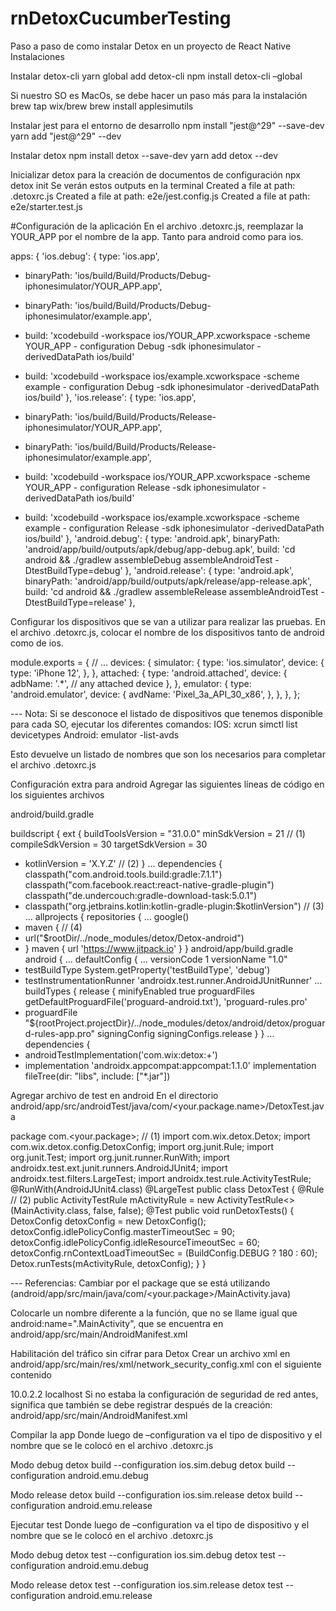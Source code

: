 # rnDetoxCucumberTesting

Paso a paso de como instalar Detox en un proyecto de React Native
Instalaciones

Instalar detox-cli
yarn global add detox-cli
npm install detox-cli –global

Si nuestro SO es MacOs, se debe hacer un paso más para la instalación
brew tap wix/brew
brew install applesimutils

Instalar jest para el entorno de desarrollo
npm install "jest@^29" --save-dev
yarn add "jest@^29" --dev

Instalar detox
npm install detox --save-dev
yarn add detox --dev

Inicializar detox para la creación de documentos de configuración
npx detox init
Se verán estos outputs en la terminal
Created a file at path: .detoxrc.js
Created a file at path: e2e/jest.config.js
Created a file at path: e2e/starter.test.js

#Configuración de la aplicación
En el archivo .detoxrc.js, reemplazar la YOUR_APP por el nombre de la app. Tanto para
android como para ios.

apps: {
'ios.debug': {
type: 'ios.app',
- binaryPath: 'ios/build/Build/Products/Debug-iphonesimulator/YOUR_APP.app',
+ binaryPath: 'ios/build/Build/Products/Debug-iphonesimulator/example.app',
- build: 'xcodebuild -workspace ios/YOUR_APP.xcworkspace -scheme YOUR_APP -
configuration Debug -sdk iphonesimulator -derivedDataPath ios/build'
+ build: 'xcodebuild -workspace ios/example.xcworkspace -scheme example -
configuration Debug -sdk iphonesimulator -derivedDataPath ios/build'
},
'ios.release': {
type: 'ios.app',
- binaryPath: 'ios/build/Build/Products/Release-iphonesimulator/YOUR_APP.app',
+ binaryPath: 'ios/build/Build/Products/Release-iphonesimulator/example.app',
- build: 'xcodebuild -workspace ios/YOUR_APP.xcworkspace -scheme YOUR_APP -
configuration Release -sdk iphonesimulator -derivedDataPath ios/build'
+ build: 'xcodebuild -workspace ios/example.xcworkspace -scheme example -
configuration Release -sdk iphonesimulator -derivedDataPath ios/build'
},
'android.debug': {
type: 'android.apk',
binaryPath: 'android/app/build/outputs/apk/debug/app-debug.apk',
build: 'cd android && ./gradlew assembleDebug assembleAndroidTest -
DtestBuildType=debug'
},
'android.release': {
type: 'android.apk',
binaryPath: 'android/app/build/outputs/apk/release/app-release.apk',
build: 'cd android && ./gradlew assembleRelease assembleAndroidTest -
DtestBuildType=release'
},

Configurar los dispositivos que se van a utilizar para realizar las pruebas.
En el archivo .detoxrc.js, colocar el nombre de los dispositivos tanto de android como de ios.

module.exports = {
// ...
devices: {
simulator: {
type: 'ios.simulator',
device: {
type: 'iPhone 12',
},
},
attached: {
type: 'android.attached',
device: {
adbName: '.*', // any attached device
},
},
emulator: {
type: 'android.emulator',
device: {
avdName: 'Pixel_3a_API_30_x86',
},
},
},
};

--- Nota: Si se desconoce el listado de dispositivos que tenemos disponible para cada SO,
ejecutar los diferentes comandos:
IOS: xcrun simctl list devicetypes
Android: emulator -list-avds

Esto devuelve un listado de nombres que son los necesarios para completar el archivo .detoxrc.js

Configuración extra para android
Agregar las siguientes líneas de código en los siguientes archivos

android/build.gradle

buildscript {
ext {
buildToolsVersion = "31.0.0"
minSdkVersion = 21 // (1)
compileSdkVersion = 30
targetSdkVersion = 30
+ kotlinVersion = 'X.Y.Z' // (2)
}
...
dependencies {
classpath("com.android.tools.build:gradle:7.1.1")
classpath("com.facebook.react:react-native-gradle-plugin")
classpath("de.undercouch:gradle-download-task:5.0.1")
+ classpath("org.jetbrains.kotlin:kotlin-gradle-plugin:$kotlinVersion") // (3)
...
allprojects {
repositories {
...
google()
+ maven { // (4)
+ url("$rootDir/../node_modules/detox/Detox-android")
+ }
maven { url 'https://www.jitpack.io' }
}
android/app/build.gradle
android {
...
defaultConfig {
...
versionCode 1
versionName "1.0"
+ testBuildType System.getProperty('testBuildType', 'debug')
+ testInstrumentationRunner 'androidx.test.runner.AndroidJUnitRunner'
...
buildTypes {
release {
minifyEnabled true
proguardFiles getDefaultProguardFile('proguard-android.txt'), 'proguard-rules.pro'
+ proguardFile
"${rootProject.projectDir}/../node_modules/detox/android/detox/proguard-rules-app.pro"
signingConfig signingConfigs.release
}
}
...
dependencies {
+ androidTestImplementation('com.wix:detox:+')
+ implementation 'androidx.appcompat:appcompat:1.1.0'
implementation fileTree(dir: "libs", include: ["*.jar"])

Agregar archivo de test en android En el directorio android/app/src/androidTest/java/com/<your.package.name>/DetoxTest.java

package com.<your.package>; // (1)
import com.wix.detox.Detox;
import com.wix.detox.config.DetoxConfig;
import org.junit.Rule;
import org.junit.Test;
import org.junit.runner.RunWith;
import androidx.test.ext.junit.runners.AndroidJUnit4;
import androidx.test.filters.LargeTest;
import androidx.test.rule.ActivityTestRule;
@RunWith(AndroidJUnit4.class)
@LargeTest
public class DetoxTest {
@Rule // (2)
public ActivityTestRule<MainActivity> mActivityRule = new
ActivityTestRule<>(MainActivity.class, false, false);
@Test
public void runDetoxTests() {
DetoxConfig detoxConfig = new DetoxConfig();
detoxConfig.idlePolicyConfig.masterTimeoutSec = 90;
detoxConfig.idlePolicyConfig.idleResourceTimeoutSec = 60;
detoxConfig.rnContextLoadTimeoutSec = (BuildConfig.DEBUG ? 180 : 60);
Detox.runTests(mActivityRule, detoxConfig);
}
}

--- Referencias:
Cambiar por el package que se está utilizando (android/app/src/main/java/com/<your.package>/MainActivity.java)

Colocarle un nombre diferente a la función, que no se llame igual que android:name=".MainActivity", que se encuentra en
android/app/src/main/AndroidManifest.xml

Habilitación del tráfico sin cifrar para Detox
Crear un archivo xml en android/app/src/main/res/xml/network_security_config.xml con el
siguiente contenido

<?xml version="1.0" encoding="utf-8"?>
<network-security-config>
<domain-config cleartextTrafficPermitted="true">
<domain includeSubdomains="true">10.0.2.2</domain>
<domain includeSubdomains="true">localhost</domain>
</domain-config>
</network-security-config>
Si no estaba la configuración de seguridad de red antes, significa que también se debe registrar
después de la creación:
android/app/src/main/AndroidManifest.xml
<manifest>
<application
...
+ android:networkSecurityConfig="@xml/network_security_config">
</application>
</manifest>

Compilar la app
Donde luego de –configuration va el tipo de dispositivo y el nombre que se le colocó en el archivo .detoxrc.js

Modo debug
detox build --configuration ios.sim.debug
detox build --configuration android.emu.debug

Modo release
detox build --configuration ios.sim.release
detox build --configuration android.emu.release

Ejecutar test
Donde luego de –configuration va el tipo de dispositivo y el nombre que se le colocó en el archivo .detoxrc.js

Modo debug
detox test --configuration ios.sim.debug
detox test --configuration android.emu.debug

Modo release
detox test --configuration ios.sim.release
detox test --configuration android.emu.release
